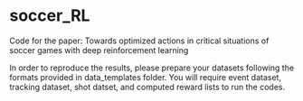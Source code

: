 # soccer_RL

Code for the paper: Towards optimized actions in critical situations of soccer games with deep reinforcement learning


In order to reproduce the results, please prepare your datasets following the formats provided in data_templates folder. You will require event dataset, tracking dataset, shot datset, and computed reward lists to run the codes.
